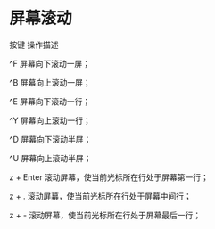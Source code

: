 # 屏幕滚动

按键                                        操作描述

^F                                            屏幕向下滚动一屏；

^B                                            屏幕向上滚动一屏；

^E                                            屏幕向下滚动一行；

^Y                                            屏幕向上滚动一行；

^D                                            屏幕向下滚动半屏；

^U                                            屏幕向上滚动半屏；

z + Enter                                    滚动屏幕，使当前光标所在行处于屏幕第一行；

z + .                                          滚动屏幕，使当前光标所在行处于屏幕中间行；

z + -                                          滚动屏幕，使当前光标所在行处于屏幕最后一行；
